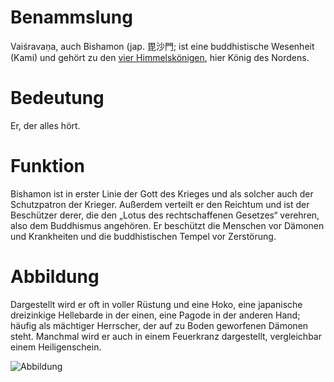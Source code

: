 # Benammslung
Vaiśravaṇa, auch Bishamon (jap. 毘沙門; ist eine buddhistische Wesenheit (Kami) und gehört zu den [vier Himmelskönigen](https://github.com/Gensokian/public-notebook/tree/main/DND/SME/Byakuren/Gottheiten), hier König des Nordens.

[Kommentar]: <> (In der allgemeinen japanischen Religion ist er einer der sieben Glücksgötter [Shichi Fukujin].)

# Bedeutung
Er, der alles hört.

# Funktion
Bishamon ist in erster Linie der Gott des Krieges und als solcher auch der Schutzpatron der Krieger. Außerdem verteilt er den Reichtum und ist der Beschützer derer, die den „Lotus des rechtschaffenen Gesetzes“ verehren, also dem Buddhismus angehören. Er beschützt die Menschen vor Dämonen und Krankheiten und die buddhistischen Tempel vor Zerstörung.

# Abbildung
Dargestellt wird er oft in voller Rüstung und eine Hoko, eine japanische dreizinkige Hellebarde in der einen, eine Pagode in der anderen Hand; häufig als mächtiger Herrscher, der auf zu Boden geworfenen Dämonen steht. Manchmal wird er auch in einem Feuerkranz dargestellt, vergleichbar einem Heiligenschein.

![Abbildung](https://upload.wikimedia.org/wikipedia/commons/thumb/f/f2/Vaisravana..jpg/330px-Vaisravana..jpg)
